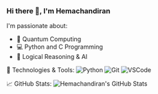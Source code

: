 ### Hi there 👋, I'm Hemachandiran

I'm passionate about:
- 🔬 Quantum Computing
- 💻 Python and C Programming
- 🧠 Logical Reasoning & AI

🔧 Technologies & Tools:
![Python](https://img.shields.io/badge/Python-3776AB?style=flat&logo=python&logoColor=white)
![Git](https://img.shields.io/badge/Git-F05032?style=flat&logo=git&logoColor=white)
![VSCode](https://img.shields.io/badge/VSCode-007ACC?style=flat&logo=visual-studio-code&logoColor=white)

📈 GitHub Stats:
![Hemachandiran's GitHub Stats](https://github-readme-stats.vercel.app/api?username=hemachandiran&show_icons=true&theme=radical)
